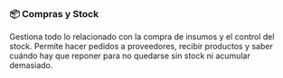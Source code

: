 ### 📦 Compras y Stock

Gestiona todo lo relacionado con la compra de insumos y el control del stock. Permite hacer pedidos a proveedores, recibir productos y saber cuándo hay que reponer para no quedarse sin stock ni acumular demasiado.